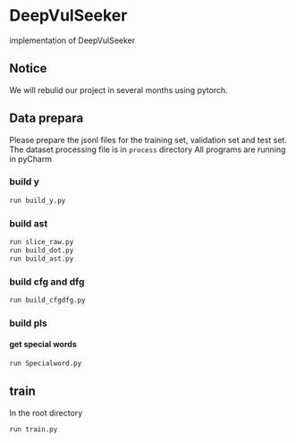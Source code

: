 # DeepVulSeeker
 implementation of DeepVulSeeker

 ## Notice
 We will rebulid our project in several months using pytorch.
 ## Data prepara
 Please prepare the jsonl files for the training set, validation set and test set.
The dataset processing file is in `process`  directory
All programs are running in pyCharm

 ### build y

 ```python
 run build_y.py
 ```
 ### build ast
 ```python
run slice_raw.py
run build_dot.py
run build_ast.py
 ```

 ### build cfg and dfg
 ```python
run build_cfgdfg.py
 ```
 ### build pls
 #### get special words
 ```python
run Specialword.py
 ```
 ## train
In the root directory
 ```python
run train.py
 ```
 
